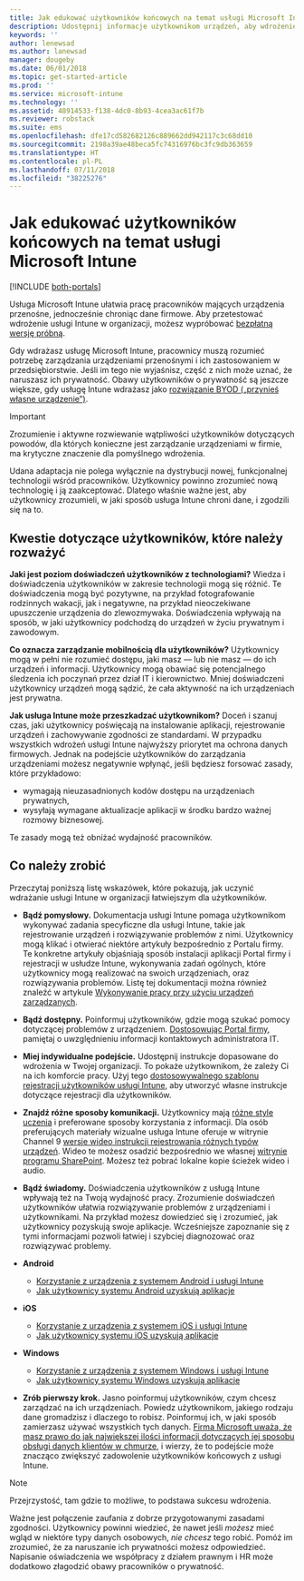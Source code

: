 ```yaml
---
title: Jak edukować użytkowników końcowych na temat usługi Microsoft Intune | Microsoft Intune
description: Udostępnij informacje użytkownikom urządzeń, aby wdrożenie usługi Intune było pomyślne.
keywords: ''
author: lenewsad
ms.author: lanewsad
manager: dougeby
ms.date: 06/01/2018
ms.topic: get-started-article
ms.prod: ''
ms.service: microsoft-intune
ms.technology: ''
ms.assetid: 48914533-f138-4dc0-8b93-4cea3ac61f7b
ms.reviewer: robstack
ms.suite: ems
ms.openlocfilehash: dfe17cd582682126c889662dd942117c3c68dd10
ms.sourcegitcommit: 2198a39ae48beca5fc74316976bc3fc9db363659
ms.translationtype: HT
ms.contentlocale: pl-PL
ms.lasthandoff: 07/11/2018
ms.locfileid: "38225276"
---
```

# <a name="how-to-educate-your-end-users-about-microsoft-intune"></a>Jak edukować użytkowników końcowych na temat usługi Microsoft Intune

[!INCLUDE [both-portals](./includes/note-for-both-portals.md)]

Usługa Microsoft Intune ułatwia pracę pracowników mających urządzenia przenośne, jednocześnie chroniąc dane firmowe. Aby przetestować wdrożenie usługi Intune w organizacji, możesz wypróbować [bezpłatną wersję próbną](app-sdk.md).

Gdy wdrażasz usługę Microsoft Intune, pracownicy muszą rozumieć potrzebę zarządzania urządzeniami przenośnymi i ich zastosowaniem w przedsiębiorstwie. Jeśli im tego nie wyjaśnisz, część z nich może uznać, że naruszasz ich prywatność. Obawy użytkowników o prywatność są jeszcze większe, gdy usługę Intune wdrażasz jako [rozwiązanie BYOD („przynieś własne urządzenie”)](/enterprise-mobility-security/solutions/byod-design-considerations-guide).

> [!Important]
> Zrozumienie i aktywne rozwiewanie wątpliwości użytkowników dotyczących powodów, dla których konieczne jest zarządzanie urządzeniami w firmie, ma krytyczne znaczenie dla pomyślnego wdrożenia.

Udana adaptacja nie polega wyłącznie na dystrybucji nowej, funkcjonalnej technologii wśród pracowników. Użytkownicy powinno zrozumieć nową technologię i ją zaakceptować. Dlatego właśnie ważne jest, aby użytkownicy zrozumieli, w jaki sposób usługa Intune chroni dane, i zgodzili się na to. 

## <a name="things-to-consider-about-your-users"></a>Kwestie dotyczące użytkowników, które należy rozważyć

__Jaki jest poziom doświadczeń użytkowników z technologiami?__ Wiedza i doświadczenia użytkowników w zakresie technologii mogą się różnić. Te doświadczenia mogą być pozytywne, na przykład fotografowanie rodzinnych wakacji, jak i negatywne, na przykład nieoczekiwane upuszczenie urządzenia do zlewozmywaka. Doświadczenia wpływają na sposób, w jaki użytkownicy podchodzą do urządzeń w życiu prywatnym i zawodowym.

__Co oznacza zarządzanie mobilnością dla użytkowników?__ Użytkownicy mogą w pełni nie rozumieć dostępu, jaki masz — lub nie masz — do ich urządzeń i informacji. Użytkownicy mogą obawiać się potencjalnego śledzenia ich poczynań przez dział IT i kierownictwo. Mniej doświadczeni użytkownicy urządzeń mogą sądzić, że cała aktywność na ich urządzeniach jest prywatna. 

__Jak usługa Intune może przeszkadzać użytkownikom?__  Doceń i szanuj czas, jaki użytkownicy poświęcają na instalowanie aplikacji, rejestrowanie urządzeń i zachowywanie zgodności ze standardami. W przypadku wszystkich wdrożeń usługi Intune najwyższy priorytet ma ochrona danych firmowych. Jednak na podejście użytkowników do zarządzania urządzeniami możesz negatywnie wpłynąć, jeśli będziesz forsować zasady, które przykładowo:  
* wymagają nieuzasadnionych kodów dostępu na urządzeniach prywatnych,
* wysyłają wymagane aktualizacje aplikacji w środku bardzo ważnej rozmowy biznesowej.  

Te zasady mogą też obniżać wydajność pracowników. 

## <a name="things-you-should-do"></a>Co należy zrobić

Przeczytaj poniższą listę wskazówek, które pokazują, jak uczynić wdrażanie usługi Intune w organizacji łatwiejszym dla użytkowników.

* __Bądź pomysłowy.__ Dokumentacja usługi Intune pomaga użytkownikom wykonywać zadania specyficzne dla usługi Intune, takie jak rejestrowanie urządzeń i rozwiązywanie problemów z nimi. Użytkownicy mogą klikać i otwierać niektóre artykuły bezpośrednio z Portalu firmy. Te konkretne artykuły objaśniają sposób instalacji aplikacji Portal firmy i rejestracji w usłudze Intune, wykonywania zadań ogólnych, które użytkownicy mogą realizować na swoich urządzeniach, oraz rozwiązywania problemów. Listę tej dokumentacji można również znaleźć w artykule [Wykonywanie pracy przy użyciu urządzeń zarządzanych](/intune-user-help/use-managed-devices-to-get-work-done).

* __Bądź dostępny.__ Poinformuj użytkowników, gdzie mogą szukać pomocy dotyczącej problemów z urządzeniem. [Dostosowując Portal firmy](company-portal-customize.md), pamiętaj o uwzględnieniu informacji kontaktowych administratora IT.

* __Miej indywidualne podejście.__ Udostępnij instrukcje dopasowane do wdrożenia w Twojej organizacji. To pokaże użytkownikom, że zależy Ci na ich komforcie pracy. Użyj tego [dostosowywalnego szablonu rejestracji użytkowników usługi Intune](https://gallery.technet.microsoft.com/office/Intune-End-User-Enrollment-3a0c9b0c), aby utworzyć własne instrukcje dotyczące rejestracji dla użytkowników.

* __Znajdź różne sposoby komunikacji.__ Użytkownicy mają [różne style uczenia](https://www.umassd.edu/dss/resources/facultystaff/howtoteachandaccommodate/howtoaccommodatedifferentlearningstyles/) i preferowane sposoby korzystania z informacji. Dla osób preferujących materiały wizualne usługa Intune oferuje w witrynie Channel 9 [wersje wideo instrukcji rejestrowania różnych typów urządzeń](https://channel9.msdn.com/Series/IntuneEnrollment). Wideo te możesz osadzić bezpośrednio we własnej [witrynie programu SharePoint](https://support.office.com/article/Embed-a-video-from-Office-365-Video-59e19984-c34e-4be8-889b-f6fa93910581). Możesz też pobrać lokalne kopie ścieżek wideo i audio.

* __Bądź świadomy.__ Doświadczenia użytkowników z usługą Intune wpływają też na Twoją wydajność pracy. Zrozumienie doświadczeń użytkowników ułatwia rozwiązywanie problemów z urządzeniami i użytkownikami. Na przykład możesz dowiedzieć się i zrozumieć, jak użytkownicy pozyskują swoje aplikacje. Wcześniejsze zapoznanie się z tymi informacjami pozwoli łatwiej i szybciej diagnozować oraz rozwiązywać problemy.

* **Android**
  * [Korzystanie z urządzenia z systemem Android i usługi Intune](/intune-user-help/using-your-android-device-with-intune)
  * [Jak użytkownicy systemu Android uzyskują aplikacje](end-user-apps-android.md)

* **iOS**
  * [Korzystanie z urządzenia z systemem iOS i usługi Intune](/intune-user-help/using-your-ios-device-with-intune)
  * [Jak użytkownicy systemu iOS uzyskują aplikacje](end-user-apps-ios.md)

* **Windows**
  * [Korzystanie z urządzenia z systemem Windows i usługi Intune](/intune-user-help/using-your-windows-device-with-intune)
  * [Jak użytkownicy systemu Windows uzyskują aplikacje](end-user-apps-windows.md)

* __Zrób pierwszy krok.__ Jasno poinformuj użytkowników, czym chcesz zarządzać na ich urządzeniach. Powiedz użytkownikom, jakiego rodzaju dane gromadzisz i dlaczego to robisz. Poinformuj ich, w jaki sposób zamierzasz używać wszystkich tych danych. [Firma Microsoft uważa, że masz prawo do jak największej ilości informacji dotyczących jej sposobu obsługi danych klientów w chmurze](https://www.microsoft.com/trustcenter/about/transparency), i wierzy, że to podejście może znacząco zwiększyć zadowolenie użytkowników końcowych z usługi Intune.

>[!Note]
> Przejrzystość, tam gdzie to możliwe, to podstawa sukcesu wdrożenia.

Ważne jest połączenie zaufania z dobrze przygotowanymi zasadami zgodności. Użytkownicy powinni wiedzieć, że nawet jeśli *możesz* mieć wgląd w niektóre typy danych osobowych, *nie chcesz* tego robić. Pomóż im zrozumieć, że za naruszanie ich prywatności możesz odpowiedzieć. Napisanie oświadczenia we współpracy z działem prawnym i HR może dodatkowo złagodzić obawy pracowników o prywatność.
